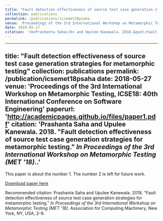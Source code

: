 ```yaml
---
title: "Fault detection effectiveness of source test case generation strategies for metamorphic testing"
collection: publications
permalink: /publications/icsemet18psaha
venue: 'Proceedings of the 3rd International Workshop on Metamorphic Testing, ICSE18: 40th International Conference on Software Engineering'
date: 2018-05-27
citation: '<b>Prashanta Saha</b> and Upulee Kanewala. 2018.&quot;Fault detection effectiveness of source test case generation strategies for metamorphic testing.&quot; <i>MET '18.</i>.'
---
```


---
title: "Fault detection effectiveness of source test case generation strategies for metamorphic testing"
collection: publications
permalink: /publication/icsemet18psaha
date: 2018-05-27
venue: 'Proceedings of the 3rd International Workshop on Metamorphic Testing, ICSE18: 40th International Conference on Software Engineering'
paperurl: 'http://academicpages.github.io/files/paper1.pdf'
citation: '<b>Prashanta Saha</b> and Upulee Kanewala. 2018. &quot;Fault detection effectiveness of source test case generation strategies for metamorphic testing.&quot;  <i>In Proceedings of the 3rd International Workshop on Metamorphic Testing (MET '18).</i>.'
---
This paper is about the number 1. The number 2 is left for future work.

[Download paper here](http://academicpages.github.io/files/paper1.pdf)

Recommended citation: Prashanta Saha and Upulee Kanewala. 2018. "Fault detection effectiveness of source test case generation strategies for metamorphic testing."  <i>In Proceedings of the 3rd International Workshop on Metamorphic Testing (MET '18).</i> Association for Computing Machinery, New York, NY, USA, 2–9.
